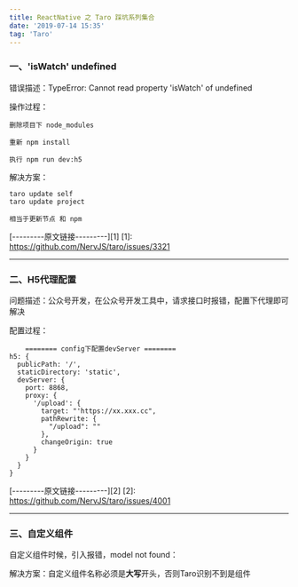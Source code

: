 ```yaml
---
title: ReactNative 之 Taro 踩坑系列集合
date: '2019-07-14 15:35'
tag: 'Taro'
---
```


### 一、'isWatch' undefined

错误描述：TypeError: Cannot read property 'isWatch' of undefined

操作过程：
```
删除项目下 node_modules

重新 npm install

执行 npm run dev:h5
```

解决方案：
```
taro update self
taro update project

相当于更新节点 和 npm
```

[---------原文链接---------][1]
  [1]: https://github.com/NervJS/taro/issues/3321


----------


### 二、H5代理配置

问题描述：公众号开发，在公众号开发工具中，请求接口时报错，配置下代理即可解决

配置过程：
```
    ======== config下配置devServer ========
h5: {
  publicPath: '/',
  staticDirectory: 'static',
  devServer: {
    port: 8868,
    proxy: {
      '/upload': {
        target: "'https://xx.xxx.cc",
        pathRewrite: {
          "/upload": ""
        },
        changeOrigin: true
      }
    }
  }
}

```
[---------原文链接---------][2]
  [2]: https://github.com/NervJS/taro/issues/4001

----------


### 三、自定义组件
自定义组件时候，引入报错，model not found： 

解决方案：自定义组件名称必须是**大写**开头，否则Taro识别不到是组件



